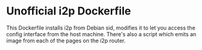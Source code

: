 Unofficial i2p Dockerfile
=========================

This Dockerfile installs i2p from Debian sid, modifies it to let you access the
config interface from the host machine. There's also a script which emits an
image from each of the pages on the i2p router.
